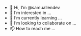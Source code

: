 - 👋 Hi, I’m @samuallendev
- 👀 I’m interested in ...
- 🌱 I’m currently learning ...
- 💞️ I’m looking to collaborate on ...
- 📫 How to reach me ...

<!---
samuallendev/samuallendev is a ✨ special ✨ repository because its `README.md` (this file) appears on your GitHub profile.
You can click the Preview link to take a look at your changes.
--->

